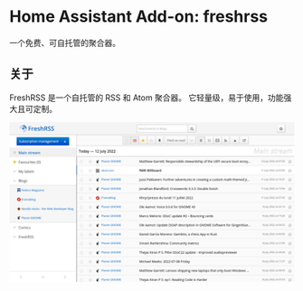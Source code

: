 # Home Assistant Add-on: freshrss

一个免费、可自托管的聚合器。

## 关于

FreshRSS 是一个自托管的 RSS 和 Atom 聚合器。
它轻量级，易于使用，功能强大且可定制。

![freshrss 预览][preview]

[preview]: https://github.com/einschmidt/addon-freshrss/raw/main/images/freshrss.webp